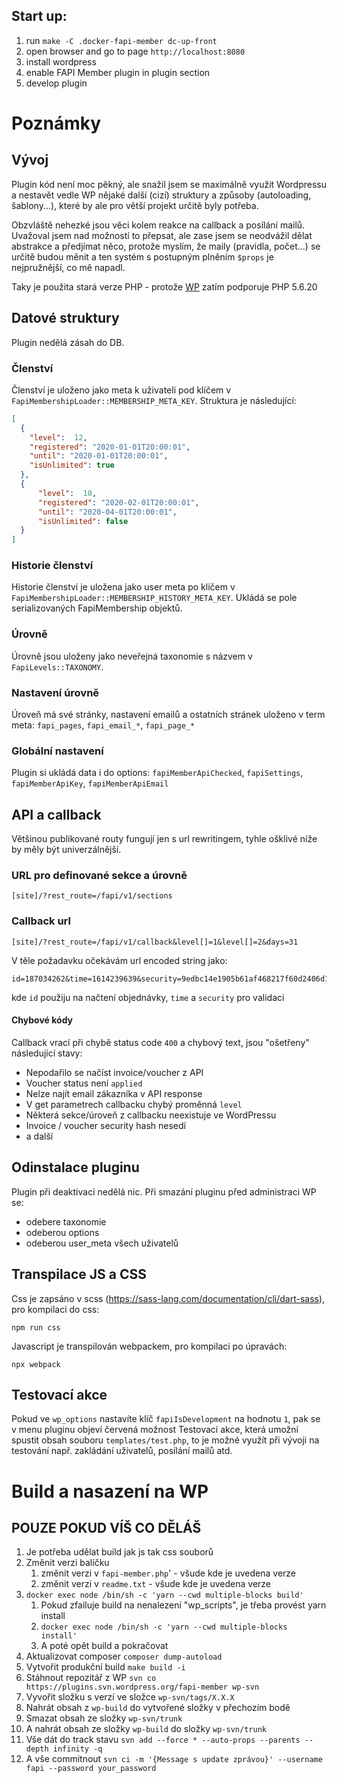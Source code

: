 ## Start up:
1. run `make -C .docker-fapi-member dc-up-front`
2. open browser and go to page `http://localhost:8080`
3. install wordpress
4. enable FAPI Member plugin in plugin section
5. develop plugin

Poznámky
========

## Vývoj

Plugin kód není moc pěkný, ale snažil jsem se maximálně využit Wordpressu a
nestavět vedle WP nějaké další (cizí) struktury a způsoby (autoloading, šablony...), 
které by ale pro větší projekt určitě byly potřeba.

Obzvláště nehezké jsou věci kolem reakce na callback a posílání mailů.
Uvažoval jsem nad možností to přepsat, ale zase jsem se neodvážil dělat 
abstrakce a předjímat něco, protože myslím, že maily (pravidla, počet...) se určitě 
budou měnit a ten systém s postupným plněním `$props` je nejpružnější, co mě napadl.

Taky je použita stará verze PHP - protože [WP](https://cs.wordpress.org/about/requirements/) 
zatím podporuje PHP 5.6.20

## Datové struktury

Plugin nedělá zásah do DB.

### Členství

Členství je uloženo jako meta k uživateli pod klíčem v `FapiMembershipLoader::MEMBERSHIP_META_KEY`.
Struktura je následující:
~~~json
[
  {
    "level":  12, 
    "registered": "2020-01-01T20:00:01", 
    "until": "2020-01-01T20:00:01",
    "isUnlimited": true
  },
  {
      "level":  10, 
      "registered": "2020-02-01T20:00:01", 
      "until": "2020-04-01T20:00:01",
      "isUnlimited": false
  }    
]
~~~

### Historie členství

Historie členství je uložena jako user meta po klíčem v `FapiMembershipLoader::MEMBERSHIP_HISTORY_META_KEY`.
Ukládá se pole serializovaných FapiMembership objektů.

### Úrovně

Úrovně jsou uloženy jako neveřejná taxonomie s názvem v `FapiLevels::TAXONOMY`.

### Nastavení úrovně

Úroveň má své stránky, nastavení emailů a ostatních stránek uloženo v 
term meta: `fapi_pages`, `fapi_email_*`, `fapi_page_*`

### Globální nastavení

Plugin si ukládá data i do options: `fapiMemberApiChecked`, `fapiSettings`, `fapiMemberApiKey`, `fapiMemberApiEmail`

## API a callback

Většinou publikované routy fungují jen s url rewritingem, tyhle ošklivé níže
by měly být univerzálnější.

### URL pro definované sekce a úrovně
~~~
[site]/?rest_route=/fapi/v1/sections
~~~

### Callback url

~~~
[site]/?rest_route=/fapi/v1/callback&level[]=1&level[]=2&days=31
~~~
V těle požadavku očekávám url encoded string jako:
~~~
id=187034262&time=1614239639&security=9edbc14e1905b61af468217f60d2406d160c4fdf
~~~
kde `id` použiju na načtení objednávky, `time` a `security` pro validaci 

#### Chybové kódy

Callback vrací při chybě status code `400` a chybový text, jsou "ošetřeny" následující stavy:

- Nepodařilo se načíst invoice/voucher z API
- Voucher status není `applied`
- Nelze najít email zákazníka v API response
- V get parametrech callbacku chybý proměnná `level`
- Některá sekce/úroveň z callbacku neexistuje ve WordPressu
- Invoice / voucher security hash nesedí
- a další

## Odinstalace pluginu

Plugin při deaktivaci nedělá nic. Při smazání pluginu před administraci WP se:
 - odebere taxonomie
 - odeberou options
 - odeberou user_meta všech uživatelů 
 
## Transpilace JS a CSS
 
Css je zapsáno v scss (https://sass-lang.com/documentation/cli/dart-sass), pro kompilaci do css:
~~~
npm run css
~~~

Javascript je transpilován webpackem, pro kompilaci po úpravách:
~~~
npx webpack
~~~

## Testovací akce

Pokud ve `wp_options` nastavíte klíč `fapiIsDevelopment` na hodnotu `1`, pak se
v menu pluginu objeví červená možnost Testovací akce, která umožní spustit obsah souboru `templates/test.php`,
to je možné využít při vývoji na testování např. zakládání uživatelů, posílání mailů atd.

# Build a nasazení na WP
## POUZE POKUD VÍŠ CO DĚLÁŠ
1. Je potřeba udělat build jak js tak css souborů
2. Změnit verzi balíčku
   1. změnit verzi v `fapi-member.php`' - všude kde je uvedena verze
   2. změnit verzi v `readme.txt` - všude kde je uvedena verze
3. `docker exec node /bin/sh -c 'yarn --cwd multiple-blocks build'`
   1. Pokud zfailuje build na nenalezení "wp_scripts", je třeba provést yarn install
   2. `docker exec node /bin/sh -c 'yarn --cwd multiple-blocks install'`
   3. A poté opět build a pokračovat
4. Aktualizovat composer `composer dump-autoload`
5. Vytvořit produkční build `make build -i`
6. Stáhnout repozitář z WP `svn co https://plugins.svn.wordpress.org/fapi-member wp-svn`
7. Vyvořit složku s verzí ve složce `wp-svn/tags/X.X.X`
8. Nahrát obsah z `wp-build` do vytvořené složky v přechozím bodě
9. Smazat obsah ze složky `wp-svn/trunk`
10. A nahrát obsah ze složky `wp-build` do složky `wp-svn/trunk`
11. Vše dát do track stavu `svn add --force * --auto-props --parents --depth infinity -q`
12. A vše commitnout `svn ci -m '{Message s update zprávou}' --username fapi --password your_password`
